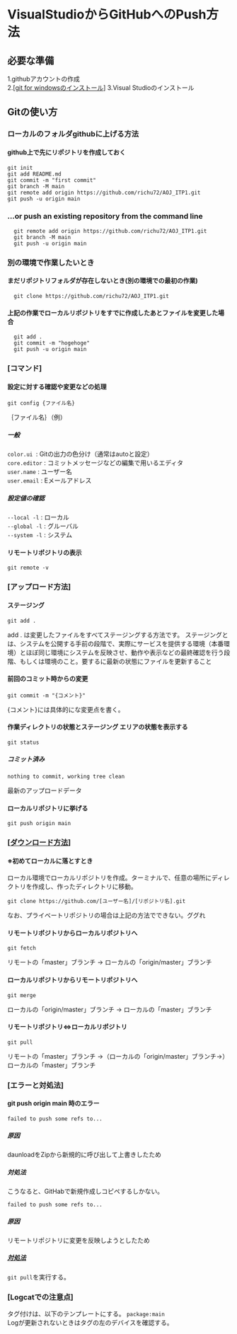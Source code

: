 # VisualStudioからGitHubへのPush方法

## 必要な準備
1.githubアカウントの作成  
2.[[git for windowsのインストール](https://prog-8.com/docs/git-env-win)]
3.Visual Studioのインストール

## Gitの使い方 

### ローカルのフォルダgithubに上げる方法
#### github上で先にリポジトリを作成しておく
  ```
  git init
  git add README.md
  git commit -m "first commit"
  git branch -M main
  git remote add origin https://github.com/richu72/AOJ_ITP1.git
  git push -u origin main
  ```

### …or push an existing repository from the command line
```
  git remote add origin https://github.com/richu72/AOJ_ITP1.git
  git branch -M main
  git push -u origin main
```
### 別の環境で作業したいとき
#### まだリポジトリフォルダが存在しないとき(別の環境での最初の作業)
```
  git clone https://github.com/richu72/AOJ_ITP1.git
```
#### 上記の作業でローカルリポジトリをすでに作成したあとファイルを変更した場合
```
  git add .
  git commit -m "hogehoge"
  git push -u origin main
```

### [コマンド]
#### 設定に対する確認や変更などの処理
```
git config {ファイル名}
```
｛ファイル名｝（例）  
##### 一般
```color.ui ```: Gitの出力の色分け（通常はautoと設定）  
```core.editor``` : コミットメッセージなどの編集で用いるエディタ  
```user.name``` : ユーザー名  
```user.email``` : Eメールアドレス 
##### 設定値の確認
```--local -l``` : ローカル  
```--global -l``` : グルーバル  
```--system -l``` : システム 
#### リモートリポジトリの表示
```
git remote -v
```
### [アップロード方法]
#### ステージング
```
git add .
```
add . は変更したファイルをすべてステージングする方法です。
ステージングとは、システムを公開する手前の段階で、実際にサービスを提供する環境（本番環境）とほぼ同じ環境にシステムを反映させ、動作や表示などの最終確認を行う段階、もしくは環境のこと。要するに最新の状態にファイルを更新すること
#### 前回のコミット時からの変更  
```
git commit -m "{コメント}"
```
{コメント}には具体的にな変更点を書く。
#### 作業ディレクトリの状態とステージング エリアの状態を表示する  
```
git status  
```
##### コミット済み
`nothing to commit, working tree clean` 

最新のアップロードデータ
#### ローカルリポジトリに挙げる  
```
git push origin main  
```
### [[ダウンロード方法](http://www.gougle.com)]

#### ※初めてローカルに落とすとき
ローカル環境でローカルリポジトリを作成。ターミナルで、任意の場所にディレクトリを作成し、作ったディレクトリに移動。
```
git clone https://github.com/[ユーザー名]/[リポジトリ名].git
```
なお、プライベートリポジトリの場合は上記の方法でできない。ググれ
#### リモートリポジトリからローカルリポジトリへ
```
git fetch
```
リモートの「master」ブランチ → ローカルの「origin/master」ブランチ
#### ローカルリポジトリからリモートリポジトリへ
```
git merge
```
ローカルの「origin/master」ブランチ → ローカルの「master」ブランチ
#### リモートリポジトリ⇔ローカルリポジトリ
```
git pull
```
リモートの「master」ブランチ →（ローカルの「origin/master」ブランチ→） ローカルの「master」ブランチ
### [エラーと対処法]

#### git push origin main 時のエラー
`failed to push some refs to...`
##### 原因
daunloadをZipから新規的に呼び出して上書きしたため
##### 対処法
こうなると、GitHabで新規作成しコピペするしかない。  

`failed to push some refs to...`
##### 原因
リモートリポジトリに変更を反映しようとしたため
##### [対処法](https://kinsta.com/jp/knowledgebase/error-failed-to-push-some-refs-to/)
`git pull`を実行する。
### [Logcatでの注意点]
タグ付けは、以下のテンプレートにする。
`package:main`  
Logが更新されないときはタグの左のデバイスを確認する。
